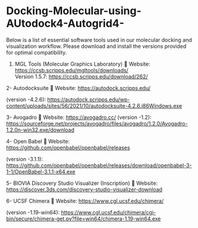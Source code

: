 # Docking-Molecular-using-AUtodock4-Autogrid4-
Below is a list of essential software tools used in our molecular docking and visualization workflow. Please download and install the versions provided for optimal compatibility.



1. MGL Tools (Molecular Graphics Laboratory)
   🔗 Website: https://ccsb.scripps.edu/mgltools/downloads/  
Version 1.5.7:  https://ccsb.scripps.edu/download/262/  


  
2- Autodocksuite 
🔗 Website:  https://autodock.scripps.edu/

(version -4.2.6):  https://autodock.scripps.edu/wp-content/uploads/sites/56/2021/10/autodocksuite-4.2.6.i86Windows.exe  


3- Avogadro
🔗 Website: https://avogadro.cc/
(version -1.2):  https://sourceforge.net/projects/avogadro/files/avogadro/1.2.0/Avogadro-1.2.0n-win32.exe/download  



4- Open Babel
🔗 Website: https://github.com/openbabel/openbabel/releases

(version -3.1.1): https://github.com/openbabel/openbabel/releases/download/openbabel-3-1-1/OpenBabel-3.1.1-x64.exe  



5- BIOVIA Discovery Studio Visualizer (Inscription)
🔗 Website: https://discover.3ds.com/discovery-studio-visualizer-download  



6- UCSF Chimera
🔗 Website: https://www.cgl.ucsf.edu/chimera/

(version -1.19-win64): https://www.cgl.ucsf.edu/chimera/cgi-bin/secure/chimera-get.py?file=win64/chimera-1.19-win64.exe  


